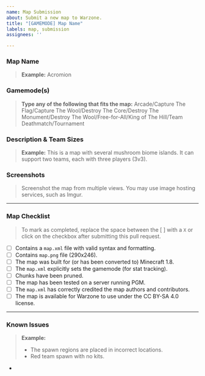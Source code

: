 ```yaml
---
name: Map Submission
about: Submit a new map to Warzone.
title: "[GAMEMODE] Map Name"
labels: map, submission
assignees: ''

---
```


### Map Name
> **Example:** Acromion



### Gamemode(s)
> **Type any of the following that fits the map:** Arcade/Capture The Flag/Capture The Wool/Destroy The Core/Destroy The Monument/Destroy The Wool/Free-for-All/King of The Hill/Team Deathmatch/Tournament



### Description & Team Sizes
> **Example:** This is a map with several mushroom biome islands. It can support two teams, each with three players (3v3).



### Screenshots
> Screenshot the map from multiple views. You may use image hosting services, such as Imgur.

 

---

### Map Checklist
>To mark as completed, replace the space between the [ ] with a `X` or click on the checkbox after submitting this pull request.
- [ ] Contains a `map.xml` file with valid syntax and formatting.
- [ ] Contains `map.png` file (290x246).
- [ ] The map was built for (or has been converted to) Minecraft 1.8.
- [ ] The `map.xml` explicitly sets the gamemode (for stat tracking).
- [ ] Chunks have been pruned.
- [ ] The map has been tested on a server running PGM.
- [ ] The `map.xml` has correctly credited the map authors and contributors.
- [ ] The map is available for Warzone to use under the CC BY-SA 4.0 license.

---

### Known Issues
>**Example:**
> - The spawn regions are placed in incorrect locations.
> - Red team spawn with no kits. 

- 

